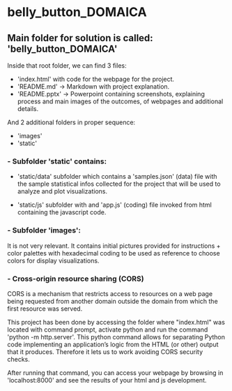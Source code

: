 # belly_button_DOMAICA

## Main folder for solution is called: 'belly_button_DOMAICA'

Inside that root folder, we can find 3 files:

- 'index.html' with code for the webpage for the project.
- 'README.md' -> Markdown with project explanation.
- 'README.pptx' -> Powerpoint containing screenshots, explaining process and main images of the outcomes, of webpages and additional details.

And 2 additional folders in proper sequence:

- 'images'
- 'static'

### - Subfolder 'static' contains:

- 'static/data' subfolder which contains a 'samples.json' (data) file with the sample statistical infos collected for the project that will be used to analyze and plot visualizations.
    
- 'static/js' subfolder with and 'app.js' (coding) file invoked from html containing the javascript code.
  


### - Subfolder 'images': 

It is not very relevant. It contains initial pictures provided for instructions + color palettes with hexadecimal coding to be used as reference to choose colors for display visualizations.


### - Cross-origin resource sharing (CORS)

 CORS is a mechanism that restricts access to resources on a web page being requested from another domain outside the domain from which the first resource was served.
 
This project has been done by accessing the folder where "index.html" was located with command prompt, activate python and run the command 'python -m http.server'. This python command allows for separating Python code implementing an application’s logic from the HTML (or other) output that it produces. Therefore it lets us to work avoiding CORS security checks.

After running that command, you can access your webpage by browsing in 'localhost:8000' and see the results of your html and js development.


